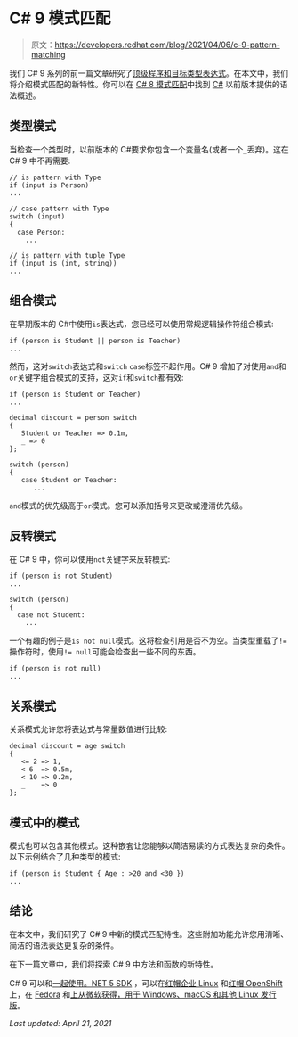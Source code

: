 # C# 9 模式匹配

> 原文：<https://developers.redhat.com/blog/2021/04/06/c-9-pattern-matching>

我们 C# 9 系列的前一篇文章研究了[顶级程序和目标类型表达式](/blog/2021/03/30/c-9-top-level-programs-and-target-typed-expressions/)。在本文中，我们将介绍模式匹配的新特性。你可以在 [C# 8 模式匹配](/blog/2020/02/27/c-8-pattern-matching/)中找到 [C#](/topics/c) 以前版本提供的语法概述。

## 类型模式

当检查一个类型时，以前版本的 C#要求你包含一个变量名(或者一个`_`丢弃)。这在 C# 9 中不再需要:

```
// is pattern with Type
if (input is Person)
...

// case pattern with Type
switch (input)
{
  case Person:
    ...  

// is pattern with tuple Type
if (input is (int, string))
...

```

## 组合模式

在早期版本的 C#中使用`is`表达式，您已经可以使用常规逻辑操作符组合模式:

```
if (person is Student || person is Teacher)
...

```

然而，这对`switch`表达式和`switch` `case`标签不起作用。C# 9 增加了对使用`and`和`or`关键字组合模式的支持，这对`if`和`switch`都有效:

```
if (person is Student or Teacher)
...

decimal discount = person switch
{
   Student or Teacher => 0.1m,
   _ => 0
};

switch (person)
{
   case Student or Teacher:
      ...

```

`and`模式的优先级高于`or`模式。您可以添加括号来更改或澄清优先级。

## 反转模式

在 C# 9 中，你可以使用`not`关键字来反转模式:

```
if (person is not Student)
...

switch (person)
{
  case not Student:
    ...

```

一个有趣的例子是`is not null`模式。这将检查引用是否不为空。当类型重载了`!=`操作符时，使用`!= null`可能会检查出一些不同的东西。

```
if (person is not null)
...

```

## 关系模式

关系模式允许您将表达式与常量数值进行比较:

```
decimal discount = age switch
{
   <= 2 => 1,
   < 6  => 0.5m,
   < 10 => 0.2m,
   _    => 0
};

```

## 模式中的模式

模式也可以包含其他模式。这种嵌套让您能够以简洁易读的方式表达复杂的条件。以下示例结合了几种类型的模式:

```
if (person is Student { Age : >20 and <30 })
...

```

## 结论

在本文中，我们研究了 C# 9 中新的模式匹配特性。这些附加功能允许您用清晰、简洁的语法表达更复杂的条件。

在下一篇文章中，我们将探索 C# 9 中方法和函数的新特性。

C# 9 可以和[一起使用。NET 5 SDK](/blog/2020/12/22/net-5-0-now-available-for-red-hat-enterprise-linux-and-red-hat-openshift/) ，可以在[红帽企业 Linux](/products/rhel/overview) 和[红帽 OpenShift](/products/openshift/overview) 上，在 [Fedora](http://fedoraloves.net/) 和[上从微软获得，用于 Windows、macOS 和其他 Linux 发行版](https://dotnet.microsoft.com/download)。

*Last updated: April 21, 2021*